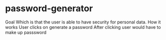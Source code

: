 # password-generator
Goal
Which is that the user is able to have security for personal data.
How it works
User clicks on generate a password
After clicking user would have to make up passsword

